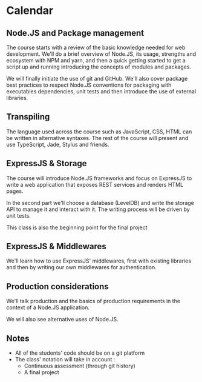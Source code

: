 # Calendar

## Node.JS and Package management

The course starts with a review of the basic knowledge needed for web development.
We'll do a brief overview of Node.JS, its usage, strengths and ecosystem with
NPM and yarn, and then a quick getting started to get a script up and running introducing
the concepts of modules and packages.

We will finally initiate the use of git and GitHub. We'll also cover package best practices
to respect Node.JS conventions for packaging with executables dependencies, unit tests and
then introduce the use of external libraries.

## Transpiling

The language used across the course such as JavaScript, CSS, HTML can be written
in alternative syntaxes. The rest of the course will present and use TypeScript,
Jade, Stylus and friends.

## ExpressJS & Storage

The course will introduce Node.JS frameworks and focus on ExpressJS to write a
web application that exposes REST services and renders HTML pages.

In the second part we'll choose a database (LevelDB) and write the storage API to
manage it and interact with it. The writing process will be driven by unit tests.

This class is also the beginning point for the final project

## ExpressJS & Middlewares

We'll learn how to use ExpressJS' middlewares, first with existing libraries and
then by writing our own middlewares for authentication.

## Production considerations

We'll talk production and the basics of production requirements in the context of a Node.JS application.

We will also see alternative uses of Node.JS.

## Notes

- All of the students' code should be on a git platform
- The class' notation will take in account :
  - Continuous assessment (through git history)
  - A final project
